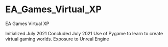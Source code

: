 # EA_Games_Virtual_XP
EA Games Virtual XP

Initialized July 2021
Concluded July 2021
Use of Pygame to learn to create virtual gaming worlds.
Exposure to Unreal Engine
